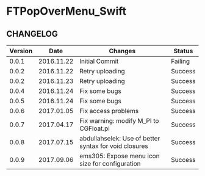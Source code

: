 # FTPopOverMenu_Swift

## CHANGELOG

| Version | Date | Changes | Status  |
| --- | --- | --- | --- |
| 0.0.1 | 2016.11.22 | Initial Commit | Failing |
| 0.0.2 | 2016.11.22 | Retry uploading | Success |
| 0.0.2 | 2016.11.23 | Retry uploading | Success |
| 0.0.4 | 2016.11.24 | Fix some bugs | Success |
| 0.0.5 | 2016.11.24 | Fix some bugs | Success |
| 0.0.6 | 2017.01.05 | Fix access problems | Success |
| 0.0.7 | 2017.04.17 | Fix warning: modify M_PI to CGFloat.pi | Success |
| 0.0.8 | 2017.07.15 | abdullahselek: Use of better syntax for void closures | Success |
| 0.0.9 | 2017.09.06 | ems305: Expose menu icon size for configuration | Success |


